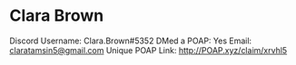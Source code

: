 # Clara Brown

Discord Username: Clara.Brown#5352
DMed a POAP: Yes
Email: claratamsin5@gmail.com
Unique POAP Link: http://POAP.xyz/claim/xrvhl5